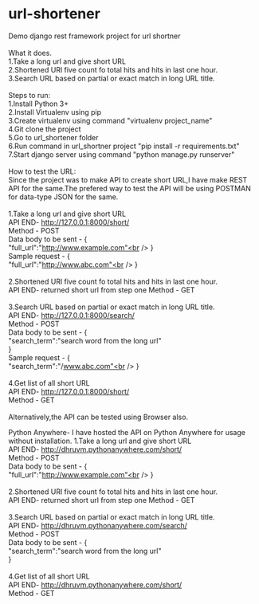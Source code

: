 # url-shortener<br />
Demo django rest framework project for url shortner<br />
<br />
What it does.<br />
1.Take a long url and give short URL<br />
2.Shortened URl five count fo total hits and hits in last one hour.<br />
3.Search URL based on partial or exact match in long URL title.<br />
<br />
Steps to run:<br />
1.Install Python 3+<br />
2.Install Virtualenv using pip<br />
3.Create virtualenv using command "virtualenv project_name"<br />
4.Git clone the project<br />
5.Go to url_shortener folder<br />
6.Run command in url_shortner project "pip install -r requirements.txt"<br />
7.Start django server using command "python manage.py runserver"<br />
<br />
How to test the URL:<br />
Since the project was to make API to create short URL,I have make REST API for the same.The prefered way to test the API will be using POSTMAN for data-type JSON for the same.<br />
<br />
1.Take a long url and give short URL<br />
API END- http://127.0.0.1:8000/short/<br />
Method - POST<br />
Data body to be sent - {<br />
	"full_url":"http://www.example.com"<br />
}<br />
Sample request - {<br />
	"full_url":"http://www.abc.com"<br />
}<br />
<br />
2.Shortened URl five count fo total hits and hits in last one hour.<br />
API END- returned short url from step one
Method - GET
<br /><br />
3.Search URL based on partial or exact match in long URL title.<br />
API END- http://127.0.0.1:8000/search/<br />
Method - POST<br />
Data body to be sent - {<br />
	"search_term":"search word from the long url"<br />
}<br />
Sample request - {<br />
	"search_term":"/www.abc.com"<br />
}<br />
<br />
4.Get list of all short URL<br />
API END- http://127.0.0.1:8000/short/<br />
Method - GET<br />
<br />
Alternatively,the API can be tested using Browser also.<br />


Python Anywhere-
I have hosted the API on Python Anywhere for usage without installation.
1.Take a long url and give short URL<br />
API END- http://dhruvm.pythonanywhere.com/short/<br />
Method - POST<br />
Data body to be sent - {<br />
	"full_url":"http://www.example.com"<br />
}<br />
<br />
2.Shortened URl five count fo total hits and hits in last one hour.<br />
API END- returned short url from step one
Method - GET
<br /><br />
3.Search URL based on partial or exact match in long URL title.<br />
API END- http://dhruvm.pythonanywhere.com/search/<br />
Method - POST<br />
Data body to be sent - {<br />
	"search_term":"search word from the long url"<br />
}<br />
<br />
4.Get list of all short URL<br />
API END- http://dhruvm.pythonanywhere.com/short/<br />
Method - GET<br />
<br />


